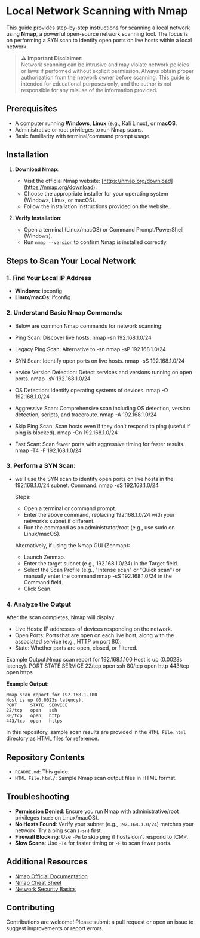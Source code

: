 # Local Network Scanning with Nmap

This guide provides step-by-step instructions for scanning a local network using **Nmap**, a powerful open-source network scanning tool. The focus is on performing a SYN scan to identify open ports on live hosts within a local network.

> **⚠️ Important Disclaimer**:  
> Network scanning can be intrusive and may violate network policies or laws if performed without explicit permission. Always obtain proper authorization from the network owner before scanning. This guide is intended for educational purposes only, and the author is not responsible for any misuse of the information provided.

## Prerequisites

- A computer running **Windows**, **Linux** (e.g., Kali Linux), or **macOS**.
- Administrative or root privileges to run Nmap scans.
- Basic familiarity with terminal/command prompt usage.

## Installation

1. **Download Nmap**:
   - Visit the official Nmap website: [https://nmap.org/download](https://nmap.org/download).
   - Choose the appropriate installer for your operating system (Windows, Linux, or macOS).
   - Follow the installation instructions provided on the website.

2. **Verify Installation**:
   - Open a terminal (Linux/macOS) or Command Prompt/PowerShell (Windows).
   - Run `nmap --version` to confirm Nmap is installed correctly.

## Steps to Scan Your Local Network

### 1. Find Your Local IP Address
   - **Windows**:
     ipconfig
   - **Linux/macOs**:
     ifconfig

### 2. Understand Basic Nmap Commands:
  - Below are common Nmap commands for network scanning:
    
 - Ping Scan: Discover live hosts.
   nmap -sn 192.168.1.0/24
 - Legacy Ping Scan: Alternative to -sn
   nmap -sP 192.168.1.0/24
 - SYN Scan: Identify open ports on live hosts.
   nmap -sS 192.168.1.0/24
 - ervice Version Detection: Detect services and versions running on open ports.
   nmap -sV 192.168.1.0/24
 - OS Detection: Identify operating systems of devices.
   nmap -O 192.168.1.0/24
 - Aggressive Scan: Comprehensive scan including OS detection, version detection, scripts, and traceroute.
   nmap -A 192.168.1.0/24
 - Skip Ping Scan: Scan hosts even if they don’t respond to ping (useful if ping is blocked).
   nmap -Cn 192.168.1.0/24
 - Fast Scan: Scan fewer ports with aggressive timing for faster results.
   nmap -T4 -F 192.168.1.0/24
   
### 3. Perform a SYN Scan:
   - we’ll use the SYN scan to identify open ports on live hosts in the 192.168.1.0/24 subnet.
     Command: nmap -sS 192.168.1.0/24
  
     Steps:
     - Open a terminal or command prompt.
     - Enter the above command, replacing 192.168.1.0/24 with your network’s subnet if different.
     - Run the command as an administrator/root (e.g., use sudo on Linux/macOS).

     Alternatively, if using the Nmap GUI (Zenmap):
     - Launch Zenmap.
     - Enter the target subnet (e.g., 192.168.1.0/24) in the Target field.
     - Select the Scan Profile (e.g., "Intense scan" or "Quick scan") or manually enter the command nmap -sS 192.168.1.0/24 in    the Command field.
     - Click Scan.
     
### 4. Analyze the Output
  After the scan completes, Nmap will display:
   - Live Hosts: IP addresses of devices responding on the network.
   - Open Ports: Ports that are open on each live host, along with the associated service (e.g., HTTP on port 80).
   - State: Whether ports are open, closed, or filtered.

Example Output:Nmap scan report for 192.168.1.100
Host is up (0.0023s latency).
PORT     STATE  SERVICE
22/tcp   open   ssh
80/tcp   open   http
443/tcp  open   https

   **Example Output**:
   ```
   Nmap scan report for 192.168.1.100
   Host is up (0.0023s latency).
   PORT     STATE  SERVICE
   22/tcp   open   ssh
   80/tcp   open   http
   443/tcp  open   https
   ```

   In this repository, sample scan results are provided in the `HTML File.html` directory as HTML files for reference.

## Repository Contents
- `README.md`: This guide.
- `HTML File.html/`: Sample Nmap scan output files in HTML format.

## Troubleshooting
- **Permission Denied**: Ensure you run Nmap with administrative/root privileges (`sudo` on Linux/macOS).
- **No Hosts Found**: Verify your subnet (e.g., `192.168.1.0/24`) matches your network. Try a ping scan (`-sn`) first.
- **Firewall Blocking**: Use `-Pn` to skip ping if hosts don’t respond to ICMP.
- **Slow Scans**: Use `-T4` for faster timing or `-F` to scan fewer ports.

## Additional Resources
- [Nmap Official Documentation](https://nmap.org/docs.html)
- [Nmap Cheat Sheet](https://www.stationx.net/nmap-cheat-sheet/)
- [Network Security Basics](https://www.cisa.gov/topics/cybersecurity-best-practices)

## Contributing
Contributions are welcome! Please submit a pull request or open an issue to suggest improvements or report errors.
